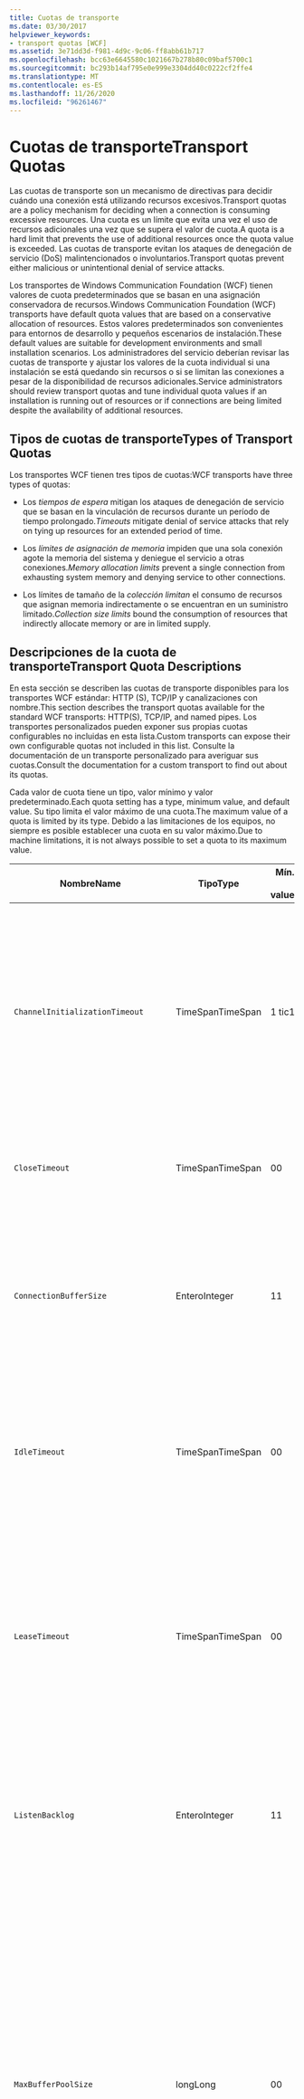 ```yaml
---
title: Cuotas de transporte
ms.date: 03/30/2017
helpviewer_keywords:
- transport quotas [WCF]
ms.assetid: 3e71dd3d-f981-4d9c-9c06-ff8abb61b717
ms.openlocfilehash: bcc63e6645580c1021667b278b80c09baf5700c1
ms.sourcegitcommit: bc293b14af795e0e999e3304dd40c0222cf2ffe4
ms.translationtype: MT
ms.contentlocale: es-ES
ms.lasthandoff: 11/26/2020
ms.locfileid: "96261467"
---
```

# <a name="transport-quotas"></a><span data-ttu-id="b29a5-102">Cuotas de transporte</span><span class="sxs-lookup"><span data-stu-id="b29a5-102">Transport Quotas</span></span>

<span data-ttu-id="b29a5-103">Las cuotas de transporte son un mecanismo de directivas para decidir cuándo una conexión está utilizando recursos excesivos.</span><span class="sxs-lookup"><span data-stu-id="b29a5-103">Transport quotas are a policy mechanism for deciding when a connection is consuming excessive resources.</span></span> <span data-ttu-id="b29a5-104">Una cuota es un límite que evita una vez el uso de recursos adicionales una vez que se supera el valor de cuota.</span><span class="sxs-lookup"><span data-stu-id="b29a5-104">A quota is a hard limit that prevents the use of additional resources once the quota value is exceeded.</span></span> <span data-ttu-id="b29a5-105">Las cuotas de transporte evitan los ataques de denegación de servicio (DoS) malintencionados o involuntarios.</span><span class="sxs-lookup"><span data-stu-id="b29a5-105">Transport quotas prevent either malicious or unintentional denial of service attacks.</span></span>  
  
 <span data-ttu-id="b29a5-106">Los transportes de Windows Communication Foundation (WCF) tienen valores de cuota predeterminados que se basan en una asignación conservadora de recursos.</span><span class="sxs-lookup"><span data-stu-id="b29a5-106">Windows Communication Foundation (WCF) transports have default quota values that are based on a conservative allocation of resources.</span></span> <span data-ttu-id="b29a5-107">Estos valores predeterminados son convenientes para entornos de desarrollo y pequeños escenarios de instalación.</span><span class="sxs-lookup"><span data-stu-id="b29a5-107">These default values are suitable for development environments and small installation scenarios.</span></span> <span data-ttu-id="b29a5-108">Los administradores del servicio deberían revisar las cuotas de transporte y ajustar los valores de la cuota individual si una instalación se está quedando sin recursos o si se limitan las conexiones a pesar de la disponibilidad de recursos adicionales.</span><span class="sxs-lookup"><span data-stu-id="b29a5-108">Service administrators should review transport quotas and tune individual quota values if an installation is running out of resources or if connections are being limited despite the availability of additional resources.</span></span>  
  
## <a name="types-of-transport-quotas"></a><span data-ttu-id="b29a5-109">Tipos de cuotas de transporte</span><span class="sxs-lookup"><span data-stu-id="b29a5-109">Types of Transport Quotas</span></span>  

 <span data-ttu-id="b29a5-110">Los transportes WCF tienen tres tipos de cuotas:</span><span class="sxs-lookup"><span data-stu-id="b29a5-110">WCF transports have three types of quotas:</span></span>  
  
- <span data-ttu-id="b29a5-111">Los *tiempos de espera* mitigan los ataques de denegación de servicio que se basan en la vinculación de recursos durante un período de tiempo prolongado.</span><span class="sxs-lookup"><span data-stu-id="b29a5-111">*Timeouts* mitigate denial of service attacks that rely on tying up resources for an extended period of time.</span></span>  
  
- <span data-ttu-id="b29a5-112">Los *límites de asignación de memoria* impiden que una sola conexión agote la memoria del sistema y deniegue el servicio a otras conexiones.</span><span class="sxs-lookup"><span data-stu-id="b29a5-112">*Memory allocation limits* prevent a single connection from exhausting system memory and denying service to other connections.</span></span>  
  
- <span data-ttu-id="b29a5-113">Los límites de tamaño de la *colección limitan* el consumo de recursos que asignan memoria indirectamente o se encuentran en un suministro limitado.</span><span class="sxs-lookup"><span data-stu-id="b29a5-113">*Collection size limits* bound the consumption of resources that indirectly allocate memory or are in limited supply.</span></span>  
  
## <a name="transport-quota-descriptions"></a><span data-ttu-id="b29a5-114">Descripciones de la cuota de transporte</span><span class="sxs-lookup"><span data-stu-id="b29a5-114">Transport Quota Descriptions</span></span>  

 <span data-ttu-id="b29a5-115">En esta sección se describen las cuotas de transporte disponibles para los transportes WCF estándar: HTTP (S), TCP/IP y canalizaciones con nombre.</span><span class="sxs-lookup"><span data-stu-id="b29a5-115">This section describes the transport quotas available for the standard WCF transports: HTTP(S), TCP/IP, and named pipes.</span></span> <span data-ttu-id="b29a5-116">Los transportes personalizados pueden exponer sus propias cuotas configurables no incluidas en esta lista.</span><span class="sxs-lookup"><span data-stu-id="b29a5-116">Custom transports can expose their own configurable quotas not included in this list.</span></span> <span data-ttu-id="b29a5-117">Consulte la documentación de un transporte personalizado para averiguar sus cuotas.</span><span class="sxs-lookup"><span data-stu-id="b29a5-117">Consult the documentation for a custom transport to find out about its quotas.</span></span>  
  
 <span data-ttu-id="b29a5-118">Cada valor de cuota tiene un tipo, valor mínimo y valor predeterminado.</span><span class="sxs-lookup"><span data-stu-id="b29a5-118">Each quota setting has a type, minimum value, and default value.</span></span> <span data-ttu-id="b29a5-119">Su tipo limita el valor máximo de una cuota.</span><span class="sxs-lookup"><span data-stu-id="b29a5-119">The maximum value of a quota is limited by its type.</span></span> <span data-ttu-id="b29a5-120">Debido a las limitaciones de los equipos, no siempre es posible establecer una cuota en su valor máximo.</span><span class="sxs-lookup"><span data-stu-id="b29a5-120">Due to machine limitations, it is not always possible to set a quota to its maximum value.</span></span>  
  
|<span data-ttu-id="b29a5-121">Nombre</span><span class="sxs-lookup"><span data-stu-id="b29a5-121">Name</span></span>|<span data-ttu-id="b29a5-122">Tipo</span><span class="sxs-lookup"><span data-stu-id="b29a5-122">Type</span></span>|<span data-ttu-id="b29a5-123">Mín.</span><span class="sxs-lookup"><span data-stu-id="b29a5-123">Min.</span></span><br /><br /> <span data-ttu-id="b29a5-124">value</span><span class="sxs-lookup"><span data-stu-id="b29a5-124">value</span></span>|<span data-ttu-id="b29a5-125">Default</span><span class="sxs-lookup"><span data-stu-id="b29a5-125">Default</span></span><br /><br /> <span data-ttu-id="b29a5-126">value</span><span class="sxs-lookup"><span data-stu-id="b29a5-126">value</span></span>|<span data-ttu-id="b29a5-127">Descripción</span><span class="sxs-lookup"><span data-stu-id="b29a5-127">Description</span></span>|  
|----------|----------|--------------------|-----------------------|-----------------|  
|`ChannelInitializationTimeout`|<span data-ttu-id="b29a5-128">TimeSpan</span><span class="sxs-lookup"><span data-stu-id="b29a5-128">TimeSpan</span></span>|<span data-ttu-id="b29a5-129">1 tic</span><span class="sxs-lookup"><span data-stu-id="b29a5-129">1 tick</span></span>|<span data-ttu-id="b29a5-130">5 segundos</span><span class="sxs-lookup"><span data-stu-id="b29a5-130">5 sec</span></span>|<span data-ttu-id="b29a5-131">Tiempo máximo a esperar para que una conexión envíe el preámbulo durante la lectura inicial.</span><span class="sxs-lookup"><span data-stu-id="b29a5-131">Maximum time to wait for a connection to send the preamble during the initial read.</span></span> <span data-ttu-id="b29a5-132">Estos datos se reciben antes de que se produzca la autenticación.</span><span class="sxs-lookup"><span data-stu-id="b29a5-132">This data is received before authentication occurs.</span></span> <span data-ttu-id="b29a5-133">Este valor es generalmente mucho más pequeño que el valor de cuota de `ReceiveTimeout`.</span><span class="sxs-lookup"><span data-stu-id="b29a5-133">This setting is generally much smaller than the `ReceiveTimeout` quota value.</span></span>|  
|`CloseTimeout`|<span data-ttu-id="b29a5-134">TimeSpan</span><span class="sxs-lookup"><span data-stu-id="b29a5-134">TimeSpan</span></span>|<span data-ttu-id="b29a5-135">0</span><span class="sxs-lookup"><span data-stu-id="b29a5-135">0</span></span>|<span data-ttu-id="b29a5-136">1 min</span><span class="sxs-lookup"><span data-stu-id="b29a5-136">1 min</span></span>|<span data-ttu-id="b29a5-137">El tiempo máximo que se ha de esperar para que una conexión se cierre antes de que el transporte produzca una excepción.</span><span class="sxs-lookup"><span data-stu-id="b29a5-137">Maximum time to wait for a connection to close before the transport raises an exception.</span></span>|  
|`ConnectionBufferSize`|<span data-ttu-id="b29a5-138">Entero</span><span class="sxs-lookup"><span data-stu-id="b29a5-138">Integer</span></span>|<span data-ttu-id="b29a5-139">1</span><span class="sxs-lookup"><span data-stu-id="b29a5-139">1</span></span>|<span data-ttu-id="b29a5-140">8 KB</span><span class="sxs-lookup"><span data-stu-id="b29a5-140">8 KB</span></span>|<span data-ttu-id="b29a5-141">Tamaño, en bytes, de los búfers de transmisión y recepción del transporte subyacente.</span><span class="sxs-lookup"><span data-stu-id="b29a5-141">Size, in bytes, of the transmit and receive buffers of the underlying transport.</span></span> <span data-ttu-id="b29a5-142">Si se aumenta el tamaño de búfer, se puede mejorar el rendimiento al enviar mensajes grandes.</span><span class="sxs-lookup"><span data-stu-id="b29a5-142">Increasing the buffer size can improve throughput when sending large messages.</span></span>|  
|`IdleTimeout`|<span data-ttu-id="b29a5-143">TimeSpan</span><span class="sxs-lookup"><span data-stu-id="b29a5-143">TimeSpan</span></span>|<span data-ttu-id="b29a5-144">0</span><span class="sxs-lookup"><span data-stu-id="b29a5-144">0</span></span>|<span data-ttu-id="b29a5-145">2 min</span><span class="sxs-lookup"><span data-stu-id="b29a5-145">2 min</span></span>|<span data-ttu-id="b29a5-146">Tiempo máximo que una conexión agrupada puede permanecer inactiva antes de cerrarse.</span><span class="sxs-lookup"><span data-stu-id="b29a5-146">Maximum time a pooled connection can remain idle before being closed.</span></span><br /><br /> <span data-ttu-id="b29a5-147">Este ajuste solo se aplica a las conexiones agrupadas.</span><span class="sxs-lookup"><span data-stu-id="b29a5-147">This setting only applies to pooled connections.</span></span>|  
|`LeaseTimeout`|<span data-ttu-id="b29a5-148">TimeSpan</span><span class="sxs-lookup"><span data-stu-id="b29a5-148">TimeSpan</span></span>|<span data-ttu-id="b29a5-149">0</span><span class="sxs-lookup"><span data-stu-id="b29a5-149">0</span></span>|<span data-ttu-id="b29a5-150">5 min</span><span class="sxs-lookup"><span data-stu-id="b29a5-150">5 min</span></span>|<span data-ttu-id="b29a5-151">Duración máxima de una conexión agrupada activa.</span><span class="sxs-lookup"><span data-stu-id="b29a5-151">Maximum lifetime of an active pooled connection.</span></span> <span data-ttu-id="b29a5-152">Después de que transcurra la hora especificada, la conexión se cierra después de que se repare la solicitud actual.</span><span class="sxs-lookup"><span data-stu-id="b29a5-152">After the specified time elapses, the connection closes once the current request is serviced.</span></span><br /><br /> <span data-ttu-id="b29a5-153">Este ajuste solo se aplica a las conexiones agrupadas.</span><span class="sxs-lookup"><span data-stu-id="b29a5-153">This setting only applies to pooled connections.</span></span>|  
|`ListenBacklog`|<span data-ttu-id="b29a5-154">Entero</span><span class="sxs-lookup"><span data-stu-id="b29a5-154">Integer</span></span>|<span data-ttu-id="b29a5-155">1</span><span class="sxs-lookup"><span data-stu-id="b29a5-155">1</span></span>|<span data-ttu-id="b29a5-156">10</span><span class="sxs-lookup"><span data-stu-id="b29a5-156">10</span></span>|<span data-ttu-id="b29a5-157">Número máximo de conexiones que el agente de escucha puede tener sin atender antes de que se denieguen las conexiones adicionales a ese punto de conexión.</span><span class="sxs-lookup"><span data-stu-id="b29a5-157">Maximum number of connections that the listener can have unserviced before additional connections to that endpoint are denied.</span></span>|  
|`MaxBufferPoolSize`|<span data-ttu-id="b29a5-158">long</span><span class="sxs-lookup"><span data-stu-id="b29a5-158">Long</span></span>|<span data-ttu-id="b29a5-159">0</span><span class="sxs-lookup"><span data-stu-id="b29a5-159">0</span></span>|<span data-ttu-id="b29a5-160">512 KB</span><span class="sxs-lookup"><span data-stu-id="b29a5-160">512 KB</span></span>|<span data-ttu-id="b29a5-161">Memoria máxima, en bytes, que el transporte dedica a agrupar los búferes de mensajes reutilizables.</span><span class="sxs-lookup"><span data-stu-id="b29a5-161">Maximum memory, in bytes, that the transport devotes to pooling reusable message buffers.</span></span> <span data-ttu-id="b29a5-162">Cuando el grupo no puede proporcionar un búfer de mensaje, se asigna un nuevo búfer para el uso temporal.</span><span class="sxs-lookup"><span data-stu-id="b29a5-162">When the pool cannot supply a message buffer, a new buffer is allocated for temporary use.</span></span><br /><br /> <span data-ttu-id="b29a5-163">Las instalaciones que crean muchos generadores de canales o agentes de escucha pueden asignar grandes cantidades de memoria para grupos de búferes.</span><span class="sxs-lookup"><span data-stu-id="b29a5-163">Installations that create many channel factories or listeners can allocate large amounts of memory for buffer pools.</span></span> <span data-ttu-id="b29a5-164">Reducir este tamaño de búfer puede reducir en gran mediad el uso de memoria en este escenario.</span><span class="sxs-lookup"><span data-stu-id="b29a5-164">Reducing this buffer size can greatly reduce memory usage in this scenario.</span></span>|  
|`MaxBufferSize`|<span data-ttu-id="b29a5-165">Entero</span><span class="sxs-lookup"><span data-stu-id="b29a5-165">Integer</span></span>|<span data-ttu-id="b29a5-166">1</span><span class="sxs-lookup"><span data-stu-id="b29a5-166">1</span></span>|<span data-ttu-id="b29a5-167">64 KB</span><span class="sxs-lookup"><span data-stu-id="b29a5-167">64 KB</span></span>|<span data-ttu-id="b29a5-168">Tamaño máximo, en bytes, de un búfer utilizado para la secuenciación de datos.</span><span class="sxs-lookup"><span data-stu-id="b29a5-168">Maximum size, in bytes, of a buffer used for streaming data.</span></span> <span data-ttu-id="b29a5-169">Si no se establece esta cuota de transporte, o el transporte no está utilizando la transmisión por secuencias, el valor de cuota es igual que el valor de cuota `MaxReceivedMessageSize` o <xref:System.Int32.MaxValue>, lo que sea más pequeño.</span><span class="sxs-lookup"><span data-stu-id="b29a5-169">If this transport quota is not set, or the transport is not using streaming, then the quota value is the same as the smaller of the `MaxReceivedMessageSize` quota value and <xref:System.Int32.MaxValue>.</span></span>|  
|`MaxOutboundConnectionsPerEndpoint`|<span data-ttu-id="b29a5-170">Entero</span><span class="sxs-lookup"><span data-stu-id="b29a5-170">Integer</span></span>|<span data-ttu-id="b29a5-171">1</span><span class="sxs-lookup"><span data-stu-id="b29a5-171">1</span></span>|<span data-ttu-id="b29a5-172">10</span><span class="sxs-lookup"><span data-stu-id="b29a5-172">10</span></span>|<span data-ttu-id="b29a5-173">Número máximo de conexiones salientes que pueden asociarse a un punto de conexión determinado.</span><span class="sxs-lookup"><span data-stu-id="b29a5-173">Maximum number of outgoing connections that can be associated with a particular endpoint.</span></span><br /><br /> <span data-ttu-id="b29a5-174">Este ajuste solo se aplica a las conexiones agrupadas.</span><span class="sxs-lookup"><span data-stu-id="b29a5-174">This setting only applies to pooled connections.</span></span>|  
|`MaxOutputDelay`|<span data-ttu-id="b29a5-175">TimeSpan</span><span class="sxs-lookup"><span data-stu-id="b29a5-175">TimeSpan</span></span>|<span data-ttu-id="b29a5-176">0</span><span class="sxs-lookup"><span data-stu-id="b29a5-176">0</span></span>|<span data-ttu-id="b29a5-177">200 ms</span><span class="sxs-lookup"><span data-stu-id="b29a5-177">200 ms</span></span>|<span data-ttu-id="b29a5-178">Tiempo máximo que se debe esperar después de una operación de envío para procesar por lotes los mensajes adicionales en una única operación.</span><span class="sxs-lookup"><span data-stu-id="b29a5-178">Maximum time to wait after a send operation for batching additional messages in a single operation.</span></span> <span data-ttu-id="b29a5-179">Se envían los mensajes antes si el búfer del transporte subyacente se llena.</span><span class="sxs-lookup"><span data-stu-id="b29a5-179">Messages are sent earlier if the buffer of the underlying transport becomes full.</span></span> <span data-ttu-id="b29a5-180">Mediante el envío de mensajes adicionales, no se restablece el período del retraso.</span><span class="sxs-lookup"><span data-stu-id="b29a5-180">Sending additional messages does not reset the delay period.</span></span>|  
|`MaxPendingAccepts`|<span data-ttu-id="b29a5-181">Entero</span><span class="sxs-lookup"><span data-stu-id="b29a5-181">Integer</span></span>|<span data-ttu-id="b29a5-182">1</span><span class="sxs-lookup"><span data-stu-id="b29a5-182">1</span></span>|<span data-ttu-id="b29a5-183">1</span><span class="sxs-lookup"><span data-stu-id="b29a5-183">1</span></span>|<span data-ttu-id="b29a5-184">Número máximo de aceptaciones para los canales que el agente de escucha puede tener en espera.</span><span class="sxs-lookup"><span data-stu-id="b29a5-184">Maximum number of accepts for channels that the listener can have waiting.</span></span><br /><br /> <span data-ttu-id="b29a5-185">Hay un intervalo de tiempo entre la completación de la aceptación y el inicio de una nueva aceptación.</span><span class="sxs-lookup"><span data-stu-id="b29a5-185">There is an interval of time between the accept completing and a new accept starting.</span></span> <span data-ttu-id="b29a5-186">El aumento de este tamaño de colección puede evitar que se quiten clientes que conecten durante este intervalo.</span><span class="sxs-lookup"><span data-stu-id="b29a5-186">Increasing this collection size can prevent clients that connect during this interval from being dropped.</span></span>|  
|`MaxPendingConnections`|<span data-ttu-id="b29a5-187">Entero</span><span class="sxs-lookup"><span data-stu-id="b29a5-187">Integer</span></span>|<span data-ttu-id="b29a5-188">1</span><span class="sxs-lookup"><span data-stu-id="b29a5-188">1</span></span>|<span data-ttu-id="b29a5-189">10</span><span class="sxs-lookup"><span data-stu-id="b29a5-189">10</span></span>|<span data-ttu-id="b29a5-190">Número máximo de conexiones que el agente de escucha puede tener en espera para que la aplicación las acepte.</span><span class="sxs-lookup"><span data-stu-id="b29a5-190">Maximum number of connections that the listener can have waiting to be accepted by the application.</span></span> <span data-ttu-id="b29a5-191">Cuando se supera este valor de cuota, se pierden las nuevas conexiones entrantes en lugar de esperar a ser aceptadas.</span><span class="sxs-lookup"><span data-stu-id="b29a5-191">When this quota value is exceeded, new incoming connections are dropped rather than waiting to be accepted.</span></span><br /><br /> <span data-ttu-id="b29a5-192">Características de conexión como la seguridad de mensaje pueden hacer que un cliente abra más de una conexión.</span><span class="sxs-lookup"><span data-stu-id="b29a5-192">Connection features such as message security can cause a client to open more than one connection.</span></span> <span data-ttu-id="b29a5-193">Los administradores de servicio deberían tener en cuenta estas conexiones adicionales al establecer este valor de cuota.</span><span class="sxs-lookup"><span data-stu-id="b29a5-193">Service administrators should account for these additional connections when setting this quota value.</span></span>|  
|`MaxReceivedMessageSize`|<span data-ttu-id="b29a5-194">long</span><span class="sxs-lookup"><span data-stu-id="b29a5-194">Long</span></span>|<span data-ttu-id="b29a5-195">1</span><span class="sxs-lookup"><span data-stu-id="b29a5-195">1</span></span>|<span data-ttu-id="b29a5-196">64 KB</span><span class="sxs-lookup"><span data-stu-id="b29a5-196">64 KB</span></span>|<span data-ttu-id="b29a5-197">Tamaño máximo, en bytes, de un mensaje recibido, incluyendo los encabezados, antes de que el transporte produzca una excepción.</span><span class="sxs-lookup"><span data-stu-id="b29a5-197">Maximum size, in bytes, of a received message, including headers, before the transport raises an exception.</span></span>|  
|`OpenTimeout`|<span data-ttu-id="b29a5-198">TimeSpan</span><span class="sxs-lookup"><span data-stu-id="b29a5-198">TimeSpan</span></span>|<span data-ttu-id="b29a5-199">0</span><span class="sxs-lookup"><span data-stu-id="b29a5-199">0</span></span>|<span data-ttu-id="b29a5-200">1 min</span><span class="sxs-lookup"><span data-stu-id="b29a5-200">1 min</span></span>|<span data-ttu-id="b29a5-201">El tiempo máximo que se ha de esperar para que una conexión se establezca antes de que el transporte produzca una excepción.</span><span class="sxs-lookup"><span data-stu-id="b29a5-201">Maximum time to wait for a connection to be established before the transport raises an exception.</span></span>|  
|`ReceiveTimeout`|<span data-ttu-id="b29a5-202">TimeSpan</span><span class="sxs-lookup"><span data-stu-id="b29a5-202">TimeSpan</span></span>|<span data-ttu-id="b29a5-203">0</span><span class="sxs-lookup"><span data-stu-id="b29a5-203">0</span></span>|<span data-ttu-id="b29a5-204">10 min</span><span class="sxs-lookup"><span data-stu-id="b29a5-204">10 min</span></span>|<span data-ttu-id="b29a5-205">El tiempo máximo a esperar para que una operación de lectura se complete antes de que el transporte produzca una excepción.</span><span class="sxs-lookup"><span data-stu-id="b29a5-205">Maximum time to wait for a read operation to complete before the transport raises an exception.</span></span>|  
|`SendTimeout`|<span data-ttu-id="b29a5-206">Timespan</span><span class="sxs-lookup"><span data-stu-id="b29a5-206">Timespan</span></span>|<span data-ttu-id="b29a5-207">0</span><span class="sxs-lookup"><span data-stu-id="b29a5-207">0</span></span>|<span data-ttu-id="b29a5-208">1 min</span><span class="sxs-lookup"><span data-stu-id="b29a5-208">1 min</span></span>|<span data-ttu-id="b29a5-209">El tiempo máximo a esperar para que una operación de escritura se complete antes de que el transporte produzca una excepción.</span><span class="sxs-lookup"><span data-stu-id="b29a5-209">Maximum time to wait for a write operation to complete before the transport raises an exception.</span></span>|  
  
 <span data-ttu-id="b29a5-210">Las cuotas de transporte `MaxPendingConnections` y `MaxOutboundConnectionsPerEndpoint` se combinan en una cuota de transporte única llamada `MaxConnections` cuando se establece a través del enlace o configuración.</span><span class="sxs-lookup"><span data-stu-id="b29a5-210">The transport quotas `MaxPendingConnections` and `MaxOutboundConnectionsPerEndpoint` are combined into a single transport quota called `MaxConnections` when set through the binding or configuration.</span></span> <span data-ttu-id="b29a5-211">Solo el elemento de enlace permite ajustar estos valores individualmente.</span><span class="sxs-lookup"><span data-stu-id="b29a5-211">Only the binding element allows setting these quota values individually.</span></span> <span data-ttu-id="b29a5-212">La cuota de transporte `MaxConnections` tiene el mismo mínimo y valores predeterminados.</span><span class="sxs-lookup"><span data-stu-id="b29a5-212">The `MaxConnections` transport quota has the same minimum and default values.</span></span>  
  
## <a name="setting-transport-quotas"></a><span data-ttu-id="b29a5-213">Establecimiento de cuotas de transporte</span><span class="sxs-lookup"><span data-stu-id="b29a5-213">Setting Transport Quotas</span></span>  

 <span data-ttu-id="b29a5-214">Las cuotas de transporte se establecen a través del elemento de enlace de transporte, el enlace de transporte, la configuración de la aplicación o la directiva de host.</span><span class="sxs-lookup"><span data-stu-id="b29a5-214">Transport quotas are set through the transport binding element, the transport binding, application configuration, or host policy.</span></span> <span data-ttu-id="b29a5-215">En este documento no se explica cómo establecer transportes mediante la directiva de host.</span><span class="sxs-lookup"><span data-stu-id="b29a5-215">This document does not cover setting transports through host policy.</span></span> <span data-ttu-id="b29a5-216">Consulte la documentación del transporte subyacente para descubrir los ajustes de las cuotas de directivas de host.</span><span class="sxs-lookup"><span data-stu-id="b29a5-216">Consult the documentation for the underlying transport to discover the settings for host policy quotas.</span></span> <span data-ttu-id="b29a5-217">En el tema [configuración de http y https](configuring-http-and-https.md) se describe la configuración de cuota para el controlador de Http.sys.</span><span class="sxs-lookup"><span data-stu-id="b29a5-217">The [Configuring HTTP and HTTPS](configuring-http-and-https.md) topic describes quota settings for the Http.sys driver.</span></span> <span data-ttu-id="b29a5-218">Busque más información en Microsoft Knowledge Base sobre cómo configurar los límites de Windows en HTTP, TCP/IP y conexiones de canalización con nombre.</span><span class="sxs-lookup"><span data-stu-id="b29a5-218">Search the Microsoft Knowledge Base for more information about configuring Windows limits on HTTP, TCP/IP, and named pipe connections.</span></span>  
  
 <span data-ttu-id="b29a5-219">Otros tipos de cuotas se aplican indirectamente a los transportes.</span><span class="sxs-lookup"><span data-stu-id="b29a5-219">Other types of quotas apply indirectly to transports.</span></span> <span data-ttu-id="b29a5-220">El codificador del mensaje que utiliza el transporte para transformar un mensaje en bytes puede tener sus propios valores de cuota.</span><span class="sxs-lookup"><span data-stu-id="b29a5-220">The message encoder that the transport uses to transform a message into bytes can have its own quota settings.</span></span> <span data-ttu-id="b29a5-221">No obstante, estas cuotas son independientes del tipo de transporte que se use.</span><span class="sxs-lookup"><span data-stu-id="b29a5-221">However, these quotas are independent of the type of transport being used.</span></span>  
  
### <a name="controlling-transport-quotas-from-the-binding-element"></a><span data-ttu-id="b29a5-222">Control de las cuotas de transporte a partir del elemento de enlace</span><span class="sxs-lookup"><span data-stu-id="b29a5-222">Controlling Transport Quotas from the Binding Element</span></span>  

 <span data-ttu-id="b29a5-223">Establecer las cuotas de transporte a través del elemento de enlace proporciona la máxima flexibilidad para controlar el comportamiento del transporte.</span><span class="sxs-lookup"><span data-stu-id="b29a5-223">Setting transport quotas through the binding element offers the greatest flexibility in controlling the transport's behavior.</span></span> <span data-ttu-id="b29a5-224">Los tiempos de espera predeterminados para operaciones de cierre, apertura, recepción y envío se toman del enlace cuando se crea un canal.</span><span class="sxs-lookup"><span data-stu-id="b29a5-224">The default timeouts for Close, Open, Receive, and Send operations are taken from the binding when a channel is built.</span></span>  
  
|<span data-ttu-id="b29a5-225">NOMBRE</span><span class="sxs-lookup"><span data-stu-id="b29a5-225">Name</span></span>|<span data-ttu-id="b29a5-226">HTTP</span><span class="sxs-lookup"><span data-stu-id="b29a5-226">HTTP</span></span>|<span data-ttu-id="b29a5-227">TCP/IP</span><span class="sxs-lookup"><span data-stu-id="b29a5-227">TCP/IP</span></span>|<span data-ttu-id="b29a5-228">Canalización con nombre</span><span class="sxs-lookup"><span data-stu-id="b29a5-228">Named pipe</span></span>|  
|----------|----------|-------------|----------------|  
|`ChannelInitializationTimeout`||<span data-ttu-id="b29a5-229">X</span><span class="sxs-lookup"><span data-stu-id="b29a5-229">X</span></span>|<span data-ttu-id="b29a5-230">X</span><span class="sxs-lookup"><span data-stu-id="b29a5-230">X</span></span>|  
|`CloseTimeout`||||  
|`ConnectionBufferSize`||<span data-ttu-id="b29a5-231">X</span><span class="sxs-lookup"><span data-stu-id="b29a5-231">X</span></span>|<span data-ttu-id="b29a5-232">X</span><span class="sxs-lookup"><span data-stu-id="b29a5-232">X</span></span>|  
|`IdleTimeout`||<span data-ttu-id="b29a5-233">X</span><span class="sxs-lookup"><span data-stu-id="b29a5-233">X</span></span>|<span data-ttu-id="b29a5-234">X</span><span class="sxs-lookup"><span data-stu-id="b29a5-234">X</span></span>|  
|`LeaseTimeout`||<span data-ttu-id="b29a5-235">X</span><span class="sxs-lookup"><span data-stu-id="b29a5-235">X</span></span>||  
|`ListenBacklog`||<span data-ttu-id="b29a5-236">X</span><span class="sxs-lookup"><span data-stu-id="b29a5-236">X</span></span>||  
|`MaxBufferPoolSize`|<span data-ttu-id="b29a5-237">X</span><span class="sxs-lookup"><span data-stu-id="b29a5-237">X</span></span>|<span data-ttu-id="b29a5-238">X</span><span class="sxs-lookup"><span data-stu-id="b29a5-238">X</span></span>|<span data-ttu-id="b29a5-239">X</span><span class="sxs-lookup"><span data-stu-id="b29a5-239">X</span></span>|  
|`MaxBufferSize`|<span data-ttu-id="b29a5-240">X</span><span class="sxs-lookup"><span data-stu-id="b29a5-240">X</span></span>|<span data-ttu-id="b29a5-241">X</span><span class="sxs-lookup"><span data-stu-id="b29a5-241">X</span></span>|<span data-ttu-id="b29a5-242">X</span><span class="sxs-lookup"><span data-stu-id="b29a5-242">X</span></span>|  
|`MaxOutboundConnectionsPerEndpoint`||<span data-ttu-id="b29a5-243">X</span><span class="sxs-lookup"><span data-stu-id="b29a5-243">X</span></span>|<span data-ttu-id="b29a5-244">X</span><span class="sxs-lookup"><span data-stu-id="b29a5-244">X</span></span>|  
|`MaxOutputDelay`||<span data-ttu-id="b29a5-245">X</span><span class="sxs-lookup"><span data-stu-id="b29a5-245">X</span></span>|<span data-ttu-id="b29a5-246">X</span><span class="sxs-lookup"><span data-stu-id="b29a5-246">X</span></span>|  
|`MaxPendingAccepts`||<span data-ttu-id="b29a5-247">X</span><span class="sxs-lookup"><span data-stu-id="b29a5-247">X</span></span>|<span data-ttu-id="b29a5-248">X</span><span class="sxs-lookup"><span data-stu-id="b29a5-248">X</span></span>|  
|`MaxPendingConnections`||<span data-ttu-id="b29a5-249">X</span><span class="sxs-lookup"><span data-stu-id="b29a5-249">X</span></span>|<span data-ttu-id="b29a5-250">X</span><span class="sxs-lookup"><span data-stu-id="b29a5-250">X</span></span>|  
|`MaxReceivedMessageSize`|<span data-ttu-id="b29a5-251">X</span><span class="sxs-lookup"><span data-stu-id="b29a5-251">X</span></span>|<span data-ttu-id="b29a5-252">X</span><span class="sxs-lookup"><span data-stu-id="b29a5-252">X</span></span>|<span data-ttu-id="b29a5-253">X</span><span class="sxs-lookup"><span data-stu-id="b29a5-253">X</span></span>|  
|`OpenTimeout`||||  
|`ReceiveTimeout`||||  
|`SendTimeout`||||  
  
### <a name="controlling-transport-quotas-from-the-binding"></a><span data-ttu-id="b29a5-254">Control de las cuotas de transporte a partir del enlace</span><span class="sxs-lookup"><span data-stu-id="b29a5-254">Controlling Transport Quotas from the Binding</span></span>  

 <span data-ttu-id="b29a5-255">Establecer las cuotas de transporte a través del enlace ofrece un conjunto simplificado de cuotas de entre las que elegir al mismo tiempo que se proporciona acceso a los valores de cuota más comunes.</span><span class="sxs-lookup"><span data-stu-id="b29a5-255">Setting transport quotas through the binding offers a simplified set of quotas to choose from while still giving access to the most common quota values.</span></span>  
  
|<span data-ttu-id="b29a5-256">NOMBRE</span><span class="sxs-lookup"><span data-stu-id="b29a5-256">Name</span></span>|<span data-ttu-id="b29a5-257">HTTP</span><span class="sxs-lookup"><span data-stu-id="b29a5-257">HTTP</span></span>|<span data-ttu-id="b29a5-258">TCP/IP</span><span class="sxs-lookup"><span data-stu-id="b29a5-258">TCP/IP</span></span>|<span data-ttu-id="b29a5-259">Canalización con nombre</span><span class="sxs-lookup"><span data-stu-id="b29a5-259">Named pipe</span></span>|  
|----------|----------|-------------|----------------|  
|`ChannelInitializationTimeout`||||  
|`CloseTimeout`|<span data-ttu-id="b29a5-260">X</span><span class="sxs-lookup"><span data-stu-id="b29a5-260">X</span></span>|<span data-ttu-id="b29a5-261">X</span><span class="sxs-lookup"><span data-stu-id="b29a5-261">X</span></span>|<span data-ttu-id="b29a5-262">X</span><span class="sxs-lookup"><span data-stu-id="b29a5-262">X</span></span>|  
|`ConnectionBufferSize`||||  
|`IdleTimeout`||||  
|`LeaseTimeout`||||  
|`ListenBacklog`||<span data-ttu-id="b29a5-263">X</span><span class="sxs-lookup"><span data-stu-id="b29a5-263">X</span></span>||  
|`MaxBufferPoolSize`|<span data-ttu-id="b29a5-264">X</span><span class="sxs-lookup"><span data-stu-id="b29a5-264">X</span></span>|<span data-ttu-id="b29a5-265">X</span><span class="sxs-lookup"><span data-stu-id="b29a5-265">X</span></span>|<span data-ttu-id="b29a5-266">X</span><span class="sxs-lookup"><span data-stu-id="b29a5-266">X</span></span>|  
|`MaxBufferSize`|<span data-ttu-id="b29a5-267">1</span><span class="sxs-lookup"><span data-stu-id="b29a5-267">1</span></span>|<span data-ttu-id="b29a5-268">X</span><span class="sxs-lookup"><span data-stu-id="b29a5-268">X</span></span>|<span data-ttu-id="b29a5-269">X</span><span class="sxs-lookup"><span data-stu-id="b29a5-269">X</span></span>|  
|`MaxOutboundConnectionsPerEndpoint`||<span data-ttu-id="b29a5-270">2</span><span class="sxs-lookup"><span data-stu-id="b29a5-270">2</span></span>|<span data-ttu-id="b29a5-271">2</span><span class="sxs-lookup"><span data-stu-id="b29a5-271">2</span></span>|  
|`MaxOutputDelay`||||  
|`MaxPendingAccepts`||||  
|`MaxPendingConnections`||<span data-ttu-id="b29a5-272">2</span><span class="sxs-lookup"><span data-stu-id="b29a5-272">2</span></span>|<span data-ttu-id="b29a5-273">2</span><span class="sxs-lookup"><span data-stu-id="b29a5-273">2</span></span>|  
|`MaxReceivedMessageSize`|<span data-ttu-id="b29a5-274">X</span><span class="sxs-lookup"><span data-stu-id="b29a5-274">X</span></span>|<span data-ttu-id="b29a5-275">X</span><span class="sxs-lookup"><span data-stu-id="b29a5-275">X</span></span>|<span data-ttu-id="b29a5-276">X</span><span class="sxs-lookup"><span data-stu-id="b29a5-276">X</span></span>|  
|`OpenTimeout`|<span data-ttu-id="b29a5-277">X</span><span class="sxs-lookup"><span data-stu-id="b29a5-277">X</span></span>|<span data-ttu-id="b29a5-278">X</span><span class="sxs-lookup"><span data-stu-id="b29a5-278">X</span></span>|<span data-ttu-id="b29a5-279">X</span><span class="sxs-lookup"><span data-stu-id="b29a5-279">X</span></span>|  
|`ReceiveTimeout`|<span data-ttu-id="b29a5-280">X</span><span class="sxs-lookup"><span data-stu-id="b29a5-280">X</span></span>|<span data-ttu-id="b29a5-281">X</span><span class="sxs-lookup"><span data-stu-id="b29a5-281">X</span></span>|<span data-ttu-id="b29a5-282">X</span><span class="sxs-lookup"><span data-stu-id="b29a5-282">X</span></span>|  
|`SendTimeout`|<span data-ttu-id="b29a5-283">X</span><span class="sxs-lookup"><span data-stu-id="b29a5-283">X</span></span>|<span data-ttu-id="b29a5-284">X</span><span class="sxs-lookup"><span data-stu-id="b29a5-284">X</span></span>|<span data-ttu-id="b29a5-285">X</span><span class="sxs-lookup"><span data-stu-id="b29a5-285">X</span></span>|  
  
1. <span data-ttu-id="b29a5-286">La cuota de transporte `MaxBufferSize` solo está disponible en el enlace `BasicHttp`.</span><span class="sxs-lookup"><span data-stu-id="b29a5-286">The `MaxBufferSize` transport quota is only available on the `BasicHttp` binding.</span></span> <span data-ttu-id="b29a5-287">Los enlaces `WSHttp` son para escenarios que no admitan modos de transporte de transmisión por secuencias.</span><span class="sxs-lookup"><span data-stu-id="b29a5-287">The `WSHttp` bindings are for scenarios that do not support streamed transport modes.</span></span>  
  
2. <span data-ttu-id="b29a5-288">Las cuotas de transporte `MaxPendingConnections` y `MaxOutboundConnectionsPerEndpoint` se combinan en una cuota de transporte única llamada `MaxConnections`.</span><span class="sxs-lookup"><span data-stu-id="b29a5-288">The transport quotas `MaxPendingConnections` and `MaxOutboundConnectionsPerEndpoint` are combined into a single transport quota called `MaxConnections`.</span></span>  
  
### <a name="controlling-transport-quotas-from-configuration"></a><span data-ttu-id="b29a5-289">Control de las cuotas de transporte a partir de la configuración</span><span class="sxs-lookup"><span data-stu-id="b29a5-289">Controlling Transport Quotas from Configuration</span></span>  

 <span data-ttu-id="b29a5-290">La configuración de la aplicación puede establecer las mismas cuotas de transporte como obtener acceso directamente a las propiedades en un enlace.</span><span class="sxs-lookup"><span data-stu-id="b29a5-290">Application configuration can set the same transport quotas as directly accessing properties on a binding.</span></span> <span data-ttu-id="b29a5-291">En archivos de configuración, el nombre de una cuota de transporte se inicia siempre con una minúscula.</span><span class="sxs-lookup"><span data-stu-id="b29a5-291">In configuration files, the name of a transport quota always starts with a lowercase letter.</span></span> <span data-ttu-id="b29a5-292">Por ejemplo, la propiedad `CloseTimeout` en un enlace corresponde al valor `closeTimeout` en la configuración y la propiedad `MaxConnections` en un enlace corresponde al valor `maxConnections` en la configuración.</span><span class="sxs-lookup"><span data-stu-id="b29a5-292">For example, the `CloseTimeout` property on a binding corresponds to the `closeTimeout` setting in configuration and the `MaxConnections` property on a binding corresponds to the `maxConnections` setting in configuration.</span></span>  
  
## <a name="see-also"></a><span data-ttu-id="b29a5-293">Vea también</span><span class="sxs-lookup"><span data-stu-id="b29a5-293">See also</span></span>

- <xref:System.ServiceModel.Channels.HttpsTransportBindingElement>
- <xref:System.ServiceModel.Channels.HttpTransportBindingElement>
- <xref:System.ServiceModel.Channels.TcpTransportBindingElement>
- <xref:System.ServiceModel.Channels.NamedPipeTransportBindingElement>
- <xref:System.ServiceModel.Channels.ConnectionOrientedTransportBindingElement>
- <xref:System.ServiceModel.Channels.TransportBindingElement>
